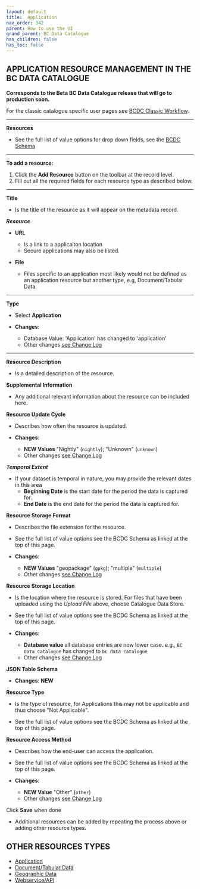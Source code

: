 ```yaml
---
layout: default
title:  Application
nav_order: 342
parent: How to use the UI
grand_parent: BC Data Catalogue
has_children: false
has_toc: false
---
```


## APPLICATION RESOURCE MANAGEMENT IN THE BC DATA CATALOGUE 

**Corresponds to the Beta BC Data Catalogue release that will go to production soon.**

For the classic catalogue specific user pages see [BCDC Classic Workflow](https://bcgov.github.io/data-publication/pages/dps_bcdc_classic_w.html).

---------------
**Resources**
+ See the full list of value options for drop down fields, see the [BCDC Schema](https://cat.data.gov.bc.ca/api/3/action/scheming_dataset_schema_show?type=bcdc_dataset)

---------------

**To add a resource:**
1. Click the **Add Resource** button on the toolbar at the record level.
1. Fill out all the required fields for each resource type as described below.


---------------

**Title**
+ Is the title of the resource as it will appear on the metadata record. 

**_Resource_**

+ **URL**
    - Is a link to a applicaiton location
    - Secure applications may also be listed.

+ **File**
    - Files specific to an application most likely would not be defined as an application resource but another type, e.g, Document/Tabular Data.

---------------

**Type**

+ Select **Application**

+ **Changes**:
    - Database Value: 'Application' has changed to 'application'
    - Other changes [see Change Log](https://github.com/bcgov/ckan-ui/blob/master/pages/beta_schema_changes.md#application-resource-level-changes)

---------------

**Resource Description**

+ Is a detailed description of the resource.

**Supplemental Information**

+ Any additional relevant information about the resource can be included here.

**Resource Update Cycle**

+ Describes how often the resource is updated.

+ **Changes**:
    - **NEW Values** "Nightly" (`nightly`); "Unknown" (`unknown`)
    - Other changes [see Change Log](https://github.com/bcgov/ckan-ui/blob/master/pages/beta_schema_changes.md#application-resource-level-changes)


**_Temporal Extent_**

+ If your dataset is temporal in nature, you may provide the relevant dates in this area
    - **Beginning Date** is the start date for the period the data is captured for.
    - **End Date** is the end date for the period the data is captured for. 

**Resource Storage Format**

+ Describes the file extension for the resource.
+ See the full list of value options see the BCDC Schema as linked at the top of this page.

+ **Changes**:
   - **NEW Values** "geopackage" (`gpkg`); "multiple" (`multiple`)
   - Other changes [see Change Log](https://github.com/bcgov/ckan-ui/blob/master/pages/beta_schema_changes.md#application-resource-level-changes)

**Resource Storage Location**

+ Is the location where the resource is stored. For files that have been uploaded using the _Upload File_ above, choose Catalogue Data Store.
+ See the full list of value options see the BCDC Schema as linked at the top of this page.


+ **Changes**:
   - **Database value** all database entries are now lower case. e.g., `BC Data Catalogue` has changed to `bc data catalogue`
   - Other changes [see Change Log](https://github.com/bcgov/ckan-ui/blob/master/pages/beta_schema_changes.md#application-resource-level-changes)


**JSON Table Schema**

+ **Changes**: **NEW**

**Resource Type**

+ Is the type of resource, for Applications this may not be applicable and thus choose "Not Applicable".

+ See the full list of value options see the BCDC Schema as linked at the top of this page.

**Resource Access Method**

+ Describes how the end-user can access the application.
+ See the full list of value options see the BCDC Schema as linked at the top of this page.

+ **Changes**:
   - **NEW Value** "Other" (`other`)
   - Other changes [see Change Log](https://github.com/bcgov/ckan-ui/blob/master/pages/beta_schema_changes.md#application-resource-level-changes)


Click **Save** when done


+ Additional resources can be added by repeating the process above or adding other resource types.


## OTHER RESOURCES TYPES
- [Application](./dps_bcdc_w_application.md)
- [Document/Tabular Data](./dps_bcdc_w_dataset.md/)
- [Geographic Data](./dps_bcdc_w_geographic_dataset.md)
- [Webservice/API](./dps_bcdc_w_webservice_api.md)
